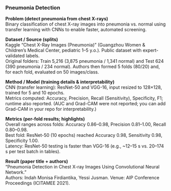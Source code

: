 
### Pneumonia Detection 
**Problem (detect pneumonia from chest X-rays)**  
Binary classification of chest X-ray images into pneumonia vs. normal using transfer learning with CNNs to enable faster, automated screening.

**Dataset / Source (splits)**  
Kaggle “Chest X-Ray Images (Pneumonia)” (Guangzhou Women & Children’s Medical Center, pediatric 1–5 y.o.). Public dataset with expert-validated labels.  
Original folders: Train 5,216 (3,875 pneumonia / 1,341 normal) and Test 624 (390 pneumonia / 234 normal). Authors then formed 5 folds (80/20) and, for each fold, evaluated on 50 images/class.

**Method / Model (training details & interpretability)**  
CNN (transfer learning): ResNet-50 and VGG-16, input resized to 128×128, trained for 5 and 10 epochs.  
Metrics computed: Accuracy, Precision, Recall (Sensitivity), Specificity, F1; runtime also reported. (AUC and Grad-CAM were not reported; you can add Grad-CAM in your repo for interpretability.)

**Metrics (per-fold results; highlights)**  
Overall ranges across folds: Accuracy 0.86–0.98, Precision 0.81–1.00, Recall 0.80–0.98.  
Best fold: ResNet-50 (10 epochs) reached Accuracy 0.98, Sensitivity 0.98, Specificity 1.00.  
Latency: ResNet-50 testing is faster than VGG-16 (e.g., ~12–15 s vs. 20–174 s per test batch in tables).

**Result (paper title + authors)**  
“Pneumonia Detection in Chest X-ray Images Using Convolutional Neural Network.”  
Authors: Indah Monisa Firdiantika, Yessi Jusman. Venue: AIP Conference Proceedings (ICITAMEE 2021).
